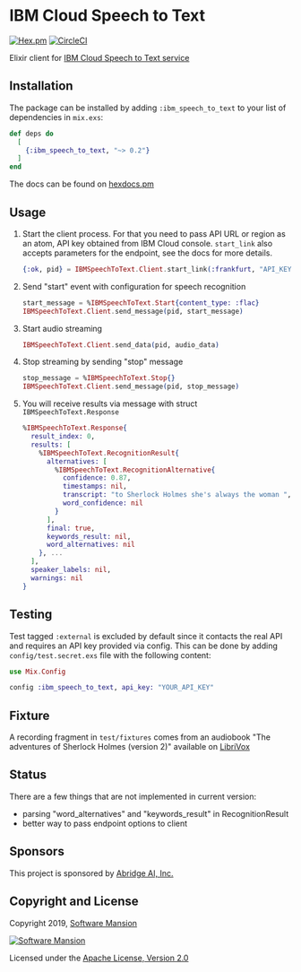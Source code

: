 # IBM Cloud Speech to Text

[![Hex.pm](https://img.shields.io/hexpm/v/ibm_speech_to_text.svg)](https://hex.pm/packages/ibm_speech_to_text)
[![CircleCI](https://circleci.com/gh/SoftwareMansion/elixir-ibm-speech-to-text.svg?style=svg)](https://circleci.com/gh/SoftwareMansion/elixir-ibm-speech-to-text)

Elixir client for [IBM Cloud Speech to Text service](https://cloud.ibm.com/docs/services/speech-to-text)

## Installation

The package can be installed by adding `:ibm_speech_to_text` to your list of dependencies in `mix.exs`:

```elixir
def deps do
  [
    {:ibm_speech_to_text, "~> 0.2"}
  ]
end
```

The docs can be found on [hexdocs.pm](https://hexdocs.pm/ibm_speech_to_text)

## Usage

1. Start the client process. For that you need to pass API URL or region as an atom,
   API key obtained from IBM Cloud console. `start_link` also accepts parameters for the endpoint,
   see the docs for more details.

    ```elixir
    {:ok, pid} = IBMSpeechToText.Client.start_link(:frankfurt, "API_KEY", model: "en-GB_BroadbandModel")
    ```

2. Send "start" event with configuration for speech recognition

    ```elixir
    start_message = %IBMSpeechToText.Start{content_type: :flac}
    IBMSpeechToText.Client.send_message(pid, start_message)
    ```

3. Start audio streaming

    ```elixir
    IBMSpeechToText.Client.send_data(pid, audio_data)
    ```

4. Stop streaming by sending "stop" message

    ```elixir
    stop_message = %IBMSpeechToText.Stop{}
    IBMSpeechToText.Client.send_message(pid, stop_message)
    ```

5. You will receive results via message with struct `IBMSpeechToText.Response`

    ```elixir
    %IBMSpeechToText.Response{
      result_index: 0,
      results: [
        %IBMSpeechToText.RecognitionResult{
          alternatives: [
            %IBMSpeechToText.RecognitionAlternative{
              confidence: 0.87,
              timestamps: nil,
              transcript: "to Sherlock Holmes she's always the woman ",
              word_confidence: nil
            }
          ],
          final: true,
          keywords_result: nil,
          word_alternatives: nil
        }, ...
      ],
      speaker_labels: nil,
      warnings: nil
    }
    ```

## Testing

Test tagged `:external` is excluded by default since it contacts the real API and requires
an API key provided via config.
This can be done by adding `config/test.secret.exs` file with the following content:

```elixir
use Mix.Config

config :ibm_speech_to_text, api_key: "YOUR_API_KEY"
```

## Fixture

A recording fragment in `test/fixtures` comes from an audiobook
"The adventures of Sherlock Holmes (version 2)" available on [LibriVox](https://librivox.org/the-adventures-of-sherlock-holmes-by-sir-arthur-conan-doyle/)

## Status

There are a few things that are not implemented in current version:

- parsing "word_alternatives" and "keywords_result" in RecognitionResult
- better way to pass endpoint options to client

## Sponsors

This project is sponsored by [Abridge AI, Inc.](https://abridge.ai)

## Copyright and License

Copyright 2019, [Software Mansion](https://swmansion.com/?utm_source=git&utm_medium=readme&utm_campaign=elixir-ibm-speech-to-text)

[![Software Mansion](https://membraneframework.github.io/static/logo/swm_logo_readme.png)](https://swmansion.com/?utm_source=git&utm_medium=readme&utm_campaign=elixir-ibm-speech-to-text)

Licensed under the [Apache License, Version 2.0](LICENSE)
